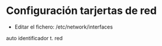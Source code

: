 # Configuración tarjertas de red  
- Editar el fichero: /etc/network/interfaces

auto identificador t. red

```
